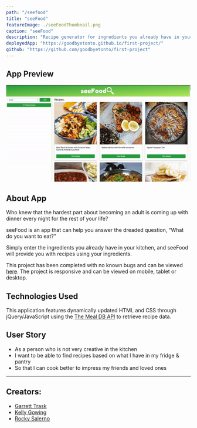 ```yaml
---
path: "/seefood"
title: "seeFood"
featureImage: ./seeFoodThumbnail.png
caption: "seeFood"
description: "Recipe generator for ingredients you already have in your kitchen."
deployedApp: "https://goodbyetonto.github.io/first-project/"
github: "https://github.com/goodbyetonto/first-project"
---
```

## App Preview 


![seeFood Preview](./seeFood.gif)



## About App

Who knew that the hardest part about becoming an adult is coming up with dinner every night for the rest of your life?

seeFood is an app that can help you answer the dreaded question, “What do you want to eat?”

Simply enter the ingredients you already have in your kitchen, and seeFood will provide you with recipes using your ingredients.

This project has been completed with no known bugs and can be viewed <a href="https://goodbyetonto.github.io/first-project/" target="_blank">here</a>. The project is responsive and can be viewed on mobile, tablet or desktop.



## Technologies Used 

This application features dynamically updated HTML and CSS through jQuery/JavaScript using the <a href="https://www.themealdb.com/" target="_blank">The Meal DB API</a> to retrieve recipe data.



## User Story

- As a person who is not very creative in the kitchen
- I want to be able to find recipes based on what I have in my fridge & pantry
- So that I can cook better to impress my friends and loved ones

---

## Creators: 

- [Garrett Trask](https://goodbyetonto.github.io/Portfolio)
- [Kelly Gowing](https://kelly70ve.github.io/)
- [Rocky Salerno](https://rrsalerno21.github.io/)

